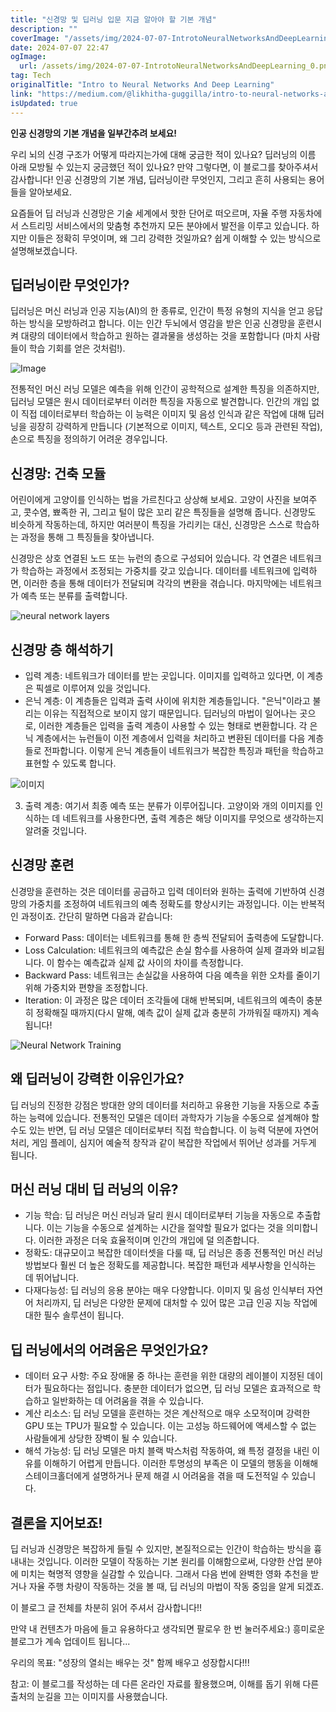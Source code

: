 ```yaml
---
title: "신경망 및 딥러닝 입문 지금 알아야 할 기본 개념"
description: ""
coverImage: "/assets/img/2024-07-07-IntrotoNeuralNetworksAndDeepLearning_0.png"
date: 2024-07-07 22:47
ogImage:
  url: /assets/img/2024-07-07-IntrotoNeuralNetworksAndDeepLearning_0.png
tag: Tech
originalTitle: "Intro to Neural Networks And Deep Learning"
link: "https://medium.com/@likhitha-guggilla/intro-to-neural-networks-and-deep-learning-2ee896db06ea"
isUpdated: true
---
```


**인공 신경망의 기본 개념을 일부간추려 보세요!**

우리 뇌의 신경 구조가 어떻게 따라지는가에 대해 궁금한 적이 있나요? 딥러닝의 이름 아래 모방될 수 있는지 궁금했던 적이 있나요? 만약 그렇다면, 이 블로그를 찾아주셔서 감사합니다! 인공 신경망의 기본 개념, 딥러닝이란 무엇인지, 그리고 흔히 사용되는 용어들을 알아보세요.

요즘들어 딥 러닝과 신경망은 기술 세계에서 핫한 단어로 떠오르며, 자율 주행 자동차에서 스트리밍 서비스에서의 맞춤형 추천까지 모든 분야에서 발전을 이루고 있습니다. 하지만 이들은 정확히 무엇이며, 왜 그리 강력한 것일까요? 쉽게 이해할 수 있는 방식으로 설명해보겠습니다.

## 딥러닝이란 무엇인가?

<div class="content-ad"></div>

딥러닝은 머신 러닝과 인공 지능(AI)의 한 종류로, 인간이 특정 유형의 지식을 얻고 응답하는 방식을 모방하려고 합니다. 이는 인간 두뇌에서 영감을 받은 인공 신경망을 훈련시켜 대량의 데이터에서 학습하고 원하는 결과물을 생성하는 것을 포함합니다 (마치 사람들이 학습 기회를 얻은 것처럼!).

![Image](/assets/img/2024-07-07-IntrotoNeuralNetworksAndDeepLearning_0.png)

전통적인 머신 러닝 모델은 예측을 위해 인간이 공학적으로 설계한 특징을 의존하지만, 딥러닝 모델은 원시 데이터로부터 이러한 특징을 자동으로 발견합니다. 인간의 개입 없이 직접 데이터로부터 학습하는 이 능력은 이미지 및 음성 인식과 같은 작업에 대해 딥러닝을 굉장히 강력하게 만듭니다 (기본적으로 이미지, 텍스트, 오디오 등과 관련된 작업), 손으로 특징을 정의하기 어려운 경우입니다.

## 신경망: 건축 모듈

<div class="content-ad"></div>

어린이에게 고양이를 인식하는 법을 가르친다고 상상해 보세요. 고양이 사진을 보여주고, 콧수염, 뾰족한 귀, 그리고 털이 많은 꼬리 같은 특징들을 설명해 줍니다. 신경망도 비슷하게 작동하는데, 하지만 여러분이 특징을 가리키는 대신, 신경망은 스스로 학습하는 과정을 통해 그 특징들을 찾아냅니다.

신경망은 상호 연결된 노드 또는 뉴런의 층으로 구성되어 있습니다. 각 연결은 네트워크가 학습하는 과정에서 조정되는 가중치를 갖고 있습니다. 데이터를 네트워크에 입력하면, 이러한 층을 통해 데이터가 전달되며 각각의 변환을 겪습니다. 마지막에는 네트워크가 예측 또는 분류를 출력합니다.

![neural network layers](/assets/img/2024-07-07-IntrotoNeuralNetworksAndDeepLearning_1.png)

## 신경망 층 해석하기

<div class="content-ad"></div>

- 입력 계층: 네트워크가 데이터를 받는 곳입니다. 이미지를 입력하고 있다면, 이 계층은 픽셀로 이루어져 있을 것입니다.
- 은닉 계층: 이 계층들은 입력과 출력 사이에 위치한 계층들입니다. "은닉"이라고 불리는 이유는 직접적으로 보이지 않기 때문입니다. 딥러닝의 마법이 일어나는 곳으로, 이러한 계층들은 입력을 출력 계층이 사용할 수 있는 형태로 변환합니다. 각 은닉 계층에서는 뉴런들이 이전 계층에서 입력을 처리하고 변환된 데이터를 다음 계층들로 전파합니다. 이렇게 은닉 계층들이 네트워크가 복잡한 특징과 패턴을 학습하고 표현할 수 있도록 합니다.

![이미지](/assets/img/2024-07-07-IntrotoNeuralNetworksAndDeepLearning_2.png)

3. 출력 계층: 여기서 최종 예측 또는 분류가 이루어집니다. 고양이와 개의 이미지를 인식하는 데 네트워크를 사용한다면, 출력 계층은 해당 이미지를 무엇으로 생각하는지 알려줄 것입니다.

## 신경망 훈련

<div class="content-ad"></div>

신경망을 훈련하는 것은 데이터를 공급하고 입력 데이터와 원하는 출력에 기반하여 신경망의 가중치를 조정하여 네트워크의 예측 정확도를 향상시키는 과정입니다. 이는 반복적인 과정이죠. 간단히 말하면 다음과 같습니다:

- Forward Pass: 데이터는 네트워크를 통해 한 층씩 전달되어 출력층에 도달합니다.
- Loss Calculation: 네트워크의 예측값은 손실 함수를 사용하여 실제 결과와 비교됩니다. 이 함수는 예측값과 실제 값 사이의 차이를 측정합니다.
- Backward Pass: 네트워크는 손실값을 사용하여 다음 예측을 위한 오차를 줄이기 위해 가중치와 편향을 조정합니다.
- Iteration: 이 과정은 많은 데이터 조각들에 대해 반복되며, 네트워크의 예측이 충분히 정확해질 때까지(다시 말해, 예측 값이 실제 값과 충분히 가까워질 때까지) 계속됩니다!

![Neural Network Training](https://miro.medium.com/v2/resize:fit:1280/0*xb91UEtTUQZj6w4v.gif)

## 왜 딥러닝이 강력한 이유인가요?

<div class="content-ad"></div>

딥 러닝의 진정한 강점은 방대한 양의 데이터를 처리하고 유용한 기능을 자동으로 추출하는 능력에 있습니다. 전통적인 모델은 데이터 과학자가 기능을 수동으로 설계해야 할 수도 있는 반면, 딥 러닝 모델은 데이터로부터 직접 학습합니다. 이 능력 덕분에 자연어 처리, 게임 플레이, 심지어 예술적 창작과 같이 복잡한 작업에서 뛰어난 성과를 거두게 됩니다.

## 머신 러닝 대비 딥 러닝의 이유?

- 기능 학습: 딥 러닝은 머신 러닝과 달리 원시 데이터로부터 기능을 자동으로 추출합니다. 이는 기능을 수동으로 설계하는 시간을 절약할 필요가 없다는 것을 의미합니다. 이러한 과정은 더욱 효율적이며 인간의 개입에 덜 의존합니다.
- 정확도: 대규모이고 복잡한 데이터셋을 다룰 때, 딥 러닝은 종종 전통적인 머신 러닝 방법보다 훨씬 더 높은 정확도를 제공합니다. 복잡한 패턴과 세부사항을 인식하는 데 뛰어납니다.
- 다재다능성: 딥 러닝의 응용 분야는 매우 다양합니다. 이미지 및 음성 인식부터 자연어 처리까지, 딥 러닝은 다양한 문제에 대처할 수 있어 많은 고급 인공 지능 작업에 대한 필수 솔루션이 됩니다.

## 딥 러닝에서의 어려움은 무엇인가요?

<div class="content-ad"></div>

- 데이터 요구 사항: 주요 장애물 중 하나는 훈련을 위한 대량의 레이블이 지정된 데이터가 필요하다는 점입니다. 충분한 데이터가 없으면, 딥 러닝 모델은 효과적으로 학습하고 일반화하는 데 어려움을 겪을 수 있습니다.
- 계산 리소스: 딥 러닝 모델을 훈련하는 것은 계산적으로 매우 소모적이며 강력한 GPU 또는 TPU가 필요할 수 있습니다. 이는 고성능 하드웨어에 액세스할 수 없는 사람들에게 상당한 장벽이 될 수 있습니다.
- 해석 가능성: 딥 러닝 모델은 마치 블랙 박스처럼 작동하여, 왜 특정 결정을 내린 이유를 이해하기 어렵게 만듭니다. 이러한 투명성의 부족은 이 모델의 행동을 이해해 스테이크홀더에게 설명하거나 문제 해결 시 어려움을 겪을 때 도전적일 수 있습니다.

## 결론을 지어보죠!

딥 러닝과 신경망은 복잡하게 들릴 수 있지만, 본질적으로는 인간이 학습하는 방식을 흉내내는 것입니다. 이러한 모델이 작동하는 기본 원리를 이해함으로써, 다양한 산업 분야에 미치는 혁명적 영향을 실감할 수 있습니다. 그래서 다음 번에 완벽한 영화 추천을 받거나 자율 주행 차량이 작동하는 것을 볼 때, 딥 러닝의 마법이 작동 중임을 알게 되겠죠.

이 블로그 글 전체를 차분히 읽어 주셔서 감사합니다!!

<div class="content-ad"></div>

만약 내 컨텐츠가 마음에 들고 유용하다고 생각되면 팔로우 한 번 눌러주세요:) 흥미로운 블로그가 계속 업데이트 됩니다...

우리의 목표: "성장의 열쇠는 배우는 것" 함께 배우고 성장합시다!!!

참고: 이 블로그를 작성하는 데 다른 온라인 자료를 활용했으며, 이해를 돕기 위해 다른 출처의 눈길을 끄는 이미지를 사용했습니다.
